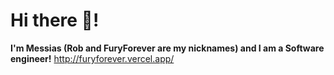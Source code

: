 # Hi there 👋!
**I'm Messias (Rob and FuryForever are my nicknames) and I am a Software engineer!**
http://furyforever.vercel.app/

<!-- # ⌨️┃ Skills:

### Back-end:
+ **JS/Node, TypeScript, Python, PHP, Java, C#, Rust, Go, ExpressJS, FastAPI, NextJS, NestJS.**

[![My Back-end Skills](https://skillicons.dev/icons?i=js,nodejs,typescript,python,php,java,cs,rust,go,expressjs,fastapi,nextjs,nestjs)](https://skillicons.dev)
---
### Front-end:
+ **HTML/CSS, ReactJS, NextJS, VueJS, NuxtJS, Tailwind CSS, Vite, Sass/Scss, jQuery, Tauri.**

[![My Front-end Skills](https://skillicons.dev/icons?i=html,css,react,nextjs,vuejs,nuxtjs,tailwind,vite,sass,scss,jquery,tauri)](https://skillicons.dev)
---
### DataBases:
+ **Firebase, MongoDB, SQL/NoSQL.**

[![My Databases Skills](https://skillicons.dev/icons?i=firebase,mongodb,mysql,postgresql,sqlite)](https://skillicons.dev)
---
### Android:
+ **React Native, Kotlin/Java/Android Studio.**

[![My Android Skills](https://skillicons.dev/icons?i=react,kotlin,java,androidstudio)](https://skillicons.dev)
---
### GameDev:
+ **Construct 3, Unity2D/3D, Godot2D/3D.**

[![My Gamedev Skills](https://skillicons.dev/icons?i=unity,godot)](https://skillicons.dev)
---
### Tools:
+ **Vercel, AWS, Git, Gradle, Linux.**

[![My Tools](https://skillicons.dev/icons?i=vercel,aws,git,gradle,linux)](https://skillicons.dev)

## 📊 | Github Stats!
<!-- ![Furyforever's Github Stats](https://github-readme-stats.vercel.app/api?username=Furyforev3r&count_private=true&show_icons=true&theme=dracula)

![Profile Views!](https://komarev.com/ghpvc/?username=furyforev3r)

![Top Langs](https://github-readme-stats.vercel.app/api/top-langs/?username=Furyforev3r&layout=compact&theme=dracula)

[![GitHub Streak](https://streak-stats.demolab.com/?user=FuryForev3r&theme=dark)](https://git.io/streak-stats)

## 🎵 | Recently played on Spotify!
[![Spotify github profile](https://spotify-github-profile.vercel.app/api/view?uid=zc80ofmfaed1nk2xijgr5ue4u&cover_image=true&theme=default&show_offline=false&background_color=1a1a1a&interchange=true&bar_color=ebebeb&bar_color_cover=true)](https://spotify-github-profile.vercel.app/api/view?uid=zc80ofmfaed1nk2xijgr5ue4u&redirect=true)

<[![Furyforev3r's wakatime stats](https://github-readme-stats.vercel.app/api/wakatime?username=Furyforev3r&layout=compact)](https://github.com/anuraghazra/github-readme-stats) 
[![Buy Me A Coffee](https://www.buymeacoffee.com/assets/img/custom_images/orange_img.png)](https://www.buymeacoffee.com/furyforever) -->
